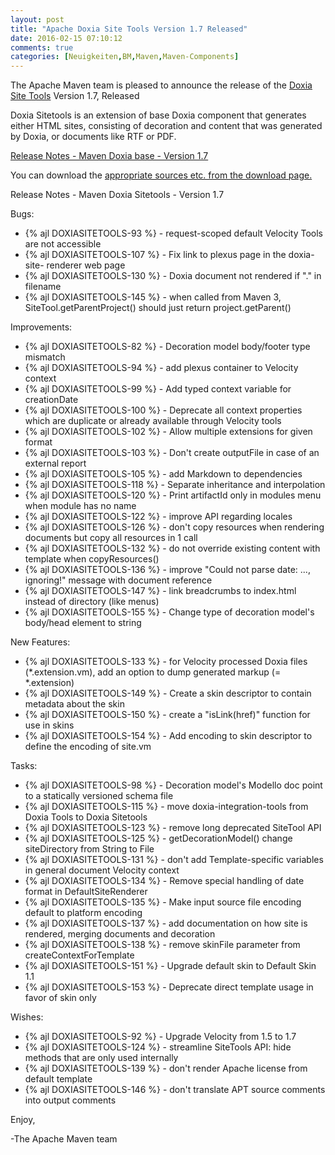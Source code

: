 ```yaml
---
layout: post
title: "Apache Doxia Site Tools Version 1.7 Released"
date: 2016-02-15 07:10:12
comments: true
categories: [Neuigkeiten,BM,Maven,Maven-Components]
---
```

The Apache Maven team is pleased to announce the release of the 
[Doxia Site Tools](http://maven.apache.org/doxia/doxia-sitetools/) Version 1.7, 
Released

Doxia Sitetools is an extension of base Doxia component that generates either 
HTML sites, consisting of decoration and content that was generated by Doxia, 
or documents like RTF or PDF.

<!-- more -->

[Release Notes - Maven Doxia base - Version 1.7](https://issues.apache.org/jira/secure/ReleaseNote.jspa?projectId=12317230&version=12330561&styleName=Text)

 
You can download the [appropriate sources etc. from the download page.][download]
 


Release Notes - Maven Doxia Sitetools - Version 1.7

Bugs:

 * {% ajl DOXIASITETOOLS-93 %} -  request-scoped default Velocity Tools are not accessible
 * {% ajl DOXIASITETOOLS-107 %} -  Fix link to plexus page in the doxia-site- renderer web page
 * {% ajl DOXIASITETOOLS-130 %} -  Doxia document not rendered if ".<extension>" in filename
 * {% ajl DOXIASITETOOLS-145 %} -  when called from Maven 3, SiteTool.getParentProject() should just return project.getParent()

Improvements:

 * {% ajl DOXIASITETOOLS-82 %} -  Decoration model body/footer type mismatch
 * {% ajl DOXIASITETOOLS-94 %} -  add plexus container to Velocity context
 * {% ajl DOXIASITETOOLS-99 %} -  Add typed context variable for creationDate
 * {% ajl DOXIASITETOOLS-100 %} -  Deprecate all context properties which are duplicate or already available through Velocity tools
 * {% ajl DOXIASITETOOLS-102 %} -  Allow multiple extensions for given format
 * {% ajl DOXIASITETOOLS-103 %} -  Don't create outputFile in case of an external report
 * {% ajl DOXIASITETOOLS-105 %} -  add Markdown to dependencies
 * {% ajl DOXIASITETOOLS-118 %} -  Separate inheritance and interpolation 
 * {% ajl DOXIASITETOOLS-120 %} -  Print artifactId only in modules menu when module has no name
 * {% ajl DOXIASITETOOLS-122 %} -  improve API regarding locales
 * {% ajl DOXIASITETOOLS-126 %} -  don't copy resources when rendering documents but copy all resources in 1 call
 * {% ajl DOXIASITETOOLS-132 %} -  do not override existing content with template when copyResources()
 * {% ajl DOXIASITETOOLS-136 %} -  improve "Could not parse date: ..., ignoring!" message with document reference
 * {% ajl DOXIASITETOOLS-147 %} -  link breadcrumbs to index.html instead of directory (like menus)
 * {% ajl DOXIASITETOOLS-155 %} -  Change type of decoration model's body/head element to string

New Features:

 * {% ajl DOXIASITETOOLS-133 %} -  for Velocity processed Doxia files (*.extension.vm), add an option to dump generated markup (= *.extension)
 * {% ajl DOXIASITETOOLS-149 %} -  Create a skin descriptor to contain metadata about the skin
 * {% ajl DOXIASITETOOLS-150 %} -  create a "isLink(href)" function for use in skins
 * {% ajl DOXIASITETOOLS-154 %} -  Add encoding to skin descriptor to define the encoding of site.vm

Tasks:

 * {% ajl DOXIASITETOOLS-98 %} -  Decoration model's Modello doc point to a statically versioned schema file
 * {% ajl DOXIASITETOOLS-115 %} -  move doxia-integration-tools from Doxia Tools to Doxia Sitetools
 * {% ajl DOXIASITETOOLS-123 %} -  remove long deprecated SiteTool API
 * {% ajl DOXIASITETOOLS-125 %} -  getDecorationModel() change siteDirectory from String to File
 * {% ajl DOXIASITETOOLS-131 %} -  don't add Template-specific variables in general document Velocity context
 * {% ajl DOXIASITETOOLS-134 %} -  Remove special handling of date format in DefaultSiteRenderer
 * {% ajl DOXIASITETOOLS-135 %} -  Make input source file encoding default to platform encoding
 * {% ajl DOXIASITETOOLS-137 %} -  add documentation on how site is rendered, merging documents and decoration
 * {% ajl DOXIASITETOOLS-138 %} -  remove skinFile parameter from createContextForTemplate
 * {% ajl DOXIASITETOOLS-151 %} -  Upgrade default skin to Default Skin 1.1
 * {% ajl DOXIASITETOOLS-153 %} -  Deprecate direct template usage in favor of skin only

Wishes:

 * {% ajl DOXIASITETOOLS-92 %} -  Upgrade Velocity from 1.5 to 1.7
 * {% ajl DOXIASITETOOLS-124 %} -  streamline SiteTools API: hide methods that are only used internally
 * {% ajl DOXIASITETOOLS-139 %} -  don't render Apache license from default template
 * {% ajl DOXIASITETOOLS-146 %} -  don't translate APT source comments into output comments

Enjoy,

-The Apache Maven team

[download]: http://maven.apache.org/doxia/doxia-sitetools/download.cgi
 
